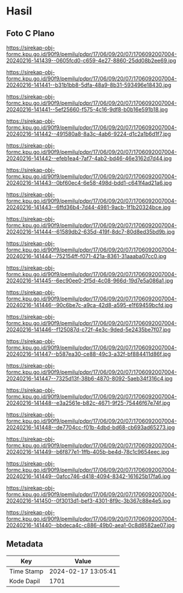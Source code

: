 # Hasil

## Foto C Plano

https://sirekap-obj-formc.kpu.go.id/90f9/pemilu/pdpr/17/06/09/20/07/1706092007004-20240216-141439--0605fcd0-c659-4e27-8860-25dd08b2ee69.jpg

https://sirekap-obj-formc.kpu.go.id/90f9/pemilu/pdpr/17/06/09/20/07/1706092007004-20240216-141441--b31b1bb8-5dfa-48a9-8b31-593496e18430.jpg

https://sirekap-obj-formc.kpu.go.id/90f9/pemilu/pdpr/17/06/09/20/07/1706092007004-20240216-141441--5ef25660-f575-4c16-9df8-b0b16e591b18.jpg

https://sirekap-obj-formc.kpu.go.id/90f9/pemilu/pdpr/17/06/09/20/07/1706092007004-20240216-141442--491580a8-8a3c-4ab6-9224-d1c2a1b6d1f7.jpg

https://sirekap-obj-formc.kpu.go.id/90f9/pemilu/pdpr/17/06/09/20/07/1706092007004-20240216-141442--efeb1ea4-7af7-4ab2-bd46-46e3162d7d44.jpg

https://sirekap-obj-formc.kpu.go.id/90f9/pemilu/pdpr/17/06/09/20/07/1706092007004-20240216-141443--0bf60ec4-6e58-498d-bdd1-c641f4ad21a6.jpg

https://sirekap-obj-formc.kpu.go.id/90f9/pemilu/pdpr/17/06/09/20/07/1706092007004-20240216-141443--6ffd36b4-7d44-4981-9acb-1f1b20324bce.jpg

https://sirekap-obj-formc.kpu.go.id/90f9/pemilu/pdpr/17/06/09/20/07/1706092007004-20240216-141444--61589db2-635d-419f-8dc7-80d8ed35bd9b.jpg

https://sirekap-obj-formc.kpu.go.id/90f9/pemilu/pdpr/17/06/09/20/07/1706092007004-20240216-141444--752154ff-f071-421a-8361-31aaaba07cc0.jpg

https://sirekap-obj-formc.kpu.go.id/90f9/pemilu/pdpr/17/06/09/20/07/1706092007004-20240216-141445--6ec90ee0-2f5d-4c08-966d-19d7e5a086a1.jpg

https://sirekap-obj-formc.kpu.go.id/90f9/pemilu/pdpr/17/06/09/20/07/1706092007004-20240216-141446--90c6be7c-a9ca-42d8-a595-e1f69459bcfd.jpg

https://sirekap-obj-formc.kpu.go.id/90f9/pemilu/pdpr/17/06/09/20/07/1706092007004-20240216-141446--f125087d-c72f-4e3c-9ded-5e2435be7f07.jpg

https://sirekap-obj-formc.kpu.go.id/90f9/pemilu/pdpr/17/06/09/20/07/1706092007004-20240216-141447--b587ea30-ce88-49c3-a32f-bf884411d86f.jpg

https://sirekap-obj-formc.kpu.go.id/90f9/pemilu/pdpr/17/06/09/20/07/1706092007004-20240216-141447--7325d13f-38b6-4870-8092-5aeb34f316c4.jpg

https://sirekap-obj-formc.kpu.go.id/90f9/pemilu/pdpr/17/06/09/20/07/1706092007004-20240216-141448--e3a2561e-b82c-4671-9f25-75446f67e74f.jpg

https://sirekap-obj-formc.kpu.go.id/90f9/pemilu/pdpr/17/06/09/20/07/1706092007004-20240216-141448--de7704cc-f01b-4dbd-bd68-cb693ad65273.jpg

https://sirekap-obj-formc.kpu.go.id/90f9/pemilu/pdpr/17/06/09/20/07/1706092007004-20240216-141449--b6f877e1-1ffb-405b-be4d-78c1c9654eec.jpg

https://sirekap-obj-formc.kpu.go.id/90f9/pemilu/pdpr/17/06/09/20/07/1706092007004-20240216-141449--0afcc746-d418-4094-8342-161625b17fa6.jpg

https://sirekap-obj-formc.kpu.go.id/90f9/pemilu/pdpr/17/06/09/20/07/1706092007004-20240216-141450--0f3013d1-bef3-4301-8f9c-3b367c88e4e5.jpg

https://sirekap-obj-formc.kpu.go.id/90f9/pemilu/pdpr/17/06/09/20/07/1706092007004-20240216-141440--bbdeca4c-c886-49b0-aea1-0c8d8582ae07.jpg


## Metadata

| Key        | Value               |
| ---------- | ------------------- |
| Time Stamp | 2024-02-17 13:05:41 |
| Kode Dapil | 1701                |




